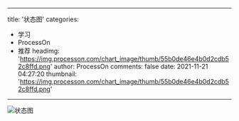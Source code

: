 
---
title: '状态图'
categories: 
 - 学习
 - ProcessOn
 - 推荐
headimg: 'https://img.processon.com/chart_image/thumb/55b0de46e4b0d2cdb52c8ffd.png'
author: ProcessOn
comments: false
date: 2021-11-21 04:27:20
thumbnail: 'https://img.processon.com/chart_image/thumb/55b0de46e4b0d2cdb52c8ffd.png'
---

<div>   
<img class="thumb" alt="状态图" src="https://img.processon.com/chart_image/thumb/55b0de46e4b0d2cdb52c8ffd.png" referrerpolicy="no-referrer">
<p></p>  
</div>
            
